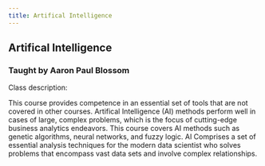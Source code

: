 ```yaml
---
title: Artifical Intelligence
---
```


## Artifical Intelligence
### Taught by Aaron Paul Blossom

Class description:

This course provides competence in an essential set of tools that are
not covered in other courses. Artifical Intelligence (AI) methods perform
well in cases of large, complex problems, which is the focus of cutting-edge
business analytics endeavors. This course covers AI methods such as genetic
algorithms, neural networks, and fuzzy logic. AI Comprises a set of essential
analysis techniques for the modern data scientist who solves problems that
encompass vast data sets and involve complex relationships.
